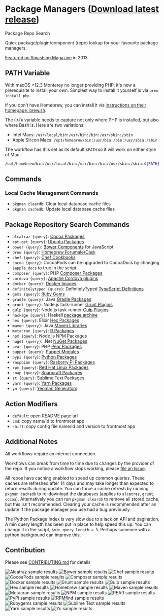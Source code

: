 # Package Managers ([Download latest release](https://github.com/willfarrell/alfred-pkgman-workflow/releases/latest/download/Package.Managers.alfredworkflow))

Package Repo Search

Quick package/plugin/component (repo) lookup for your favourite package managers.

[Featured on Smashing Magazine](http://www.smashingmagazine.com/2013/10/25/hidden-productivity-secrets-with-alfred/) in 2013.

## PATH Variable

With macOS ≥12.3 Monterey no longer providing PHP, it's now a prerequisite to install your own.
Simplest way to install it yourself is via `brew install php`.

If you don’t have Homebrew, you can install it via [instructions on their homepage, brew.sh](https://brew.sh).

The `PATH` variable needs to capture not only where PHP is installed, but also where Bash is. Here are two variations:

* Intel Macs: `/usr/local/bin:/usr/bin:/bin:/usr/sbin:/sbin`
* Apple Silicon Macs: `/opt/homebrew/bin:/usr/bin:/bin:/usr/sbin:/sbin`

The workflow has this set as its default `$PATH` so it will work on either style of Mac.

```bash
/opt/homebrew/bin:/usr/local/bin:/usr/bin:/bin:/usr/sbin:/sbin:${PATH}
```

## Commands

### Local Cache Management Commands

* `pkgman cleardb`: Clear local database cache files
* `pkgman cachedb`: Update local database cache files

## Package Repository Search Commands

* `alcatraz {query}`: [Cocoa Packages](http://alcatraz.io/)
* `apt-get {query}`: [Ubuntu Packages](https://apps.ubuntu.com)
* `bower {query}`: [Bower Components](http://bower.io) for JavaScript
* `brew {query}`: [Homebrew Forumale/Cask](http://brew.sh)
* `chef {query}`: [Chef Cookbooks](https://supermarket.chef.io)
* `cocoa {query}`: CocoaPods can be upgraded to CocoaDocs by changing `$apple_docs` to true in the script.
* `composer {query}`: PHP [Composer Packages](https://packagist.org)
* `cordova {query}`: [Apache Cordova plugins](https://cordova.apache.org/plugins/)
* `docker {query}`: [Docker Images](http://registry.hub.docker.io)
* `definitelytyped {query}`: DefinitelyTyped [TypeScript Definitions](http://definitelytyped.org)
* `gems {query}`: [Ruby Gems](http://rubygems.org)
* `gradle {query}`: Java [Gradle Packages](http://www.gradle.org)
* `grunt {query}`: Node.js task-runner [Grunt Plugins](http://gruntjs.com)
* `gulp {query}`: Node.js task-runner [Gulp Plugins](http://gulpjs.com)
* `hackage {query}`: Haskell [package archive](https://hackage.haskell.org)
* `hex {query}`: Elixir [Hex Packages](http://hex.pm)
* `maven {query}`: Java [Maven Libraries](http://mvnrepository.com)
* `metacran {query}`: [R Packages](https://www.r-pkg.org/)
* `npm {query}`: Node.js [NPM Packages](https://www.npmjs.org)
* `nuget {query}`: .Net [NuGet Packages](http://nuget.org)
* `pear {query}`: PHP [Pear Packages](http://pear.php.net)
* `puppet {query}`: [Puppet Modules](https://forge.puppetlabs.com)
* `pypi {query}`: [Python Packages](https://pypi.python.org)
* `raspbian {query}`: [Rasberry Pi Packages](http://www.raspbian.org)
* `rpm {query}`: [Red Hat Linux Packages](http://rpmfind.net)
* `snap {query}`: [Snapcraft Packages](https://snapcraft.io)
* `st {query}`: [Sublime Text Packages](https://packagecontrol.io)
* `yarn {query}`: [Yarn Packages](https://yarnpkg.com/lang/en/)
* `yo {query}`: [Yeoman Generators](http://yeoman.io)

## Action Modifiers

* `default`: open README page url
* `cmd`: copy name/id to frontmost app
* `shift`: copy config file name/id and version to frontmost app

## Additional Notes

All workflows require an internet connection.

Workflows can break from time to time due to changes by the provider of the repo. If you notice a workflow stops working, please [file an Issue](https://github.com/willfarrell/alfred-pkgman-workflow/issues).

All repos have caching enabled to speed up common queries. These caches are refreshed after 14 days and may take longer than expected to return results during update. You can force a cache refresh by running `pkgman cachedb` to re-download the databases (applies to `alcatraz`, `grunt`, `cocoa`). Alternatively you can run `pkgman cleardb` to remove all stored cache, but this isn't recommended. Clearing your cache is recommended after an update if the package manager you use had a bug previously.

The Python Package Index is very slow due to a lack on API and pagination. A min query length has been put in place to help speed this up. You can change it in the script, `$min_query_length = 3`. Perhaps someone with a python background can improve this.

## Contribution

Please see [CONTRIBUTING.md](https://github.com/willfarrell/alfred-pkgman-workflow/blob/master/CONTRIBUTING.md) for details

![Alcatraz sample results](./screenshots/alcatraz.png "Sample alcatraz result")
![Bower sample results](./screenshots/bower.png "Sample bower result")
![Chef sample results](./screenshots/brew.png "Sample brew result")
![CocoaPods sample results](./screenshots/chef.png "Sample chef result")
![Composer sample results](./screenshots/cocoa.png "Sample cocoa result")
![Docker sample results](./screenshots/composer.png "Sample composer result")
![Grunt sample results](./screenshots/docker.png "Sample docker result")
![Gulp sample results](./screenshots/gems.png "Sample gems result")
![Hex sample results](./screenshots/grunt.png "Sample grunt result")
![Homebrew sample results](./screenshots/gulp.png "Sample gulp result")
![Maven sample results](./screenshots/hex.png "Sample hex resuls")
![Metacran sample results](./screenshots/maven.png "Sample maven result")
![NPM sample results](./screenshots/metacran.png "Sample metacran.png result")
![PEAR sample results](./screenshots/npm.png "Sample npm result")
![PyPi sample results](./screenshots/pear.png "Sample pear result")
![RPMfind sample results](./screenshots/pypi.png "Sample pypi result")
![Rubygems sample results](./screenshots/rpm.png "Sample rpm result")
![Sublime Text sample results](./screenshots/stpm.png "Sample stpm result")
![Yarn sample results](./screenshots/yarn.png "Sample yarn result")
![Yo sample results](./screenshots/yo.png "Sample yo result")
